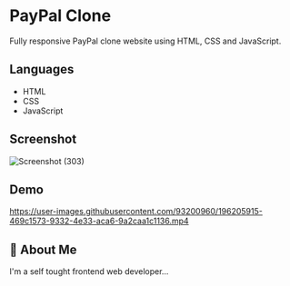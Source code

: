 # PayPal Clone
Fully responsive PayPal clone website using HTML, CSS and JavaScript.

## Languages
- HTML
- CSS
- JavaScript

## Screenshot
![Screenshot (303)](https://user-images.githubusercontent.com/93200960/215094189-9edcddf5-d423-4edd-8b5a-1b5c3ad720b4.png)

## Demo 
https://user-images.githubusercontent.com/93200960/196205915-469c1573-9332-4e33-aca6-9a2caa1c1136.mp4

## 🚀 About Me
I'm a self tought frontend web developer...


